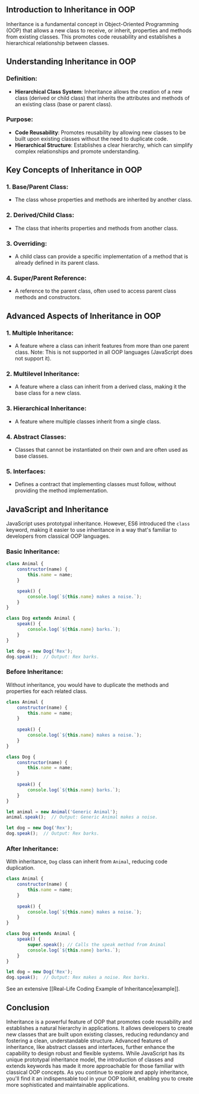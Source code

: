 
## Introduction to Inheritance in OOP

Inheritance is a fundamental concept in Object-Oriented Programming (OOP) that allows a new class to receive, or inherit, properties and methods from existing classes. This promotes code reusability and establishes a hierarchical relationship between classes.

## Understanding Inheritance in OOP

### Definition:

- **Hierarchical Class System**: Inheritance allows the creation of a new class (derived or child class) that inherits the attributes and methods of an existing class (base or parent class).

### Purpose:

- **Code Reusability**: Promotes reusability by allowing new classes to be built upon existing classes without the need to duplicate code.
- **Hierarchical Structure**: Establishes a clear hierarchy, which can simplify complex relationships and promote understanding.

## Key Concepts of Inheritance in OOP

### 1. Base/Parent Class:

- The class whose properties and methods are inherited by another class.

### 2. Derived/Child Class:

- The class that inherits properties and methods from another class.

### 3. Overriding:

- A child class can provide a specific implementation of a method that is already defined in its parent class.

### 4. Super/Parent Reference:

- A reference to the parent class, often used to access parent class methods and constructors.

## Advanced Aspects of Inheritance in OOP

### 1. Multiple Inheritance:

- A feature where a class can inherit features from more than one parent class. Note: This is not supported in all OOP languages (JavaScript does not support it).

### 2. Multilevel Inheritance:

- A feature where a class can inherit from a derived class, making it the base class for a new class.

### 3. Hierarchical Inheritance:

- A feature where multiple classes inherit from a single class.

### 4. Abstract Classes:

- Classes that cannot be instantiated on their own and are often used as base classes.

### 5. Interfaces:

- Defines a contract that implementing classes must follow, without providing the method implementation.

## JavaScript and Inheritance

JavaScript uses prototypal inheritance. However, ES6 introduced the `class` keyword, making it easier to use inheritance in a way that's familiar to developers from classical OOP languages.

### Basic Inheritance:

```javascript
class Animal {
    constructor(name) {
        this.name = name;
    }

    speak() {
        console.log(`${this.name} makes a noise.`);
    }
}

class Dog extends Animal {
    speak() {
        console.log(`${this.name} barks.`);
    }
}

let dog = new Dog('Rex');
dog.speak();  // Output: Rex barks.
```

### Before Inheritance:

Without inheritance, you would have to duplicate the methods and properties for each related class.

```javascript
class Animal {
    constructor(name) {
        this.name = name;
    }
    
    speak() {
        console.log(`${this.name} makes a noise.`);
    }
}

class Dog {
    constructor(name) {
        this.name = name;
    }
    
    speak() {
        console.log(`${this.name} barks.`);
    }
}

let animal = new Animal('Generic Animal');
animal.speak();  // Output: Generic Animal makes a noise.

let dog = new Dog('Rex');
dog.speak();  // Output: Rex barks.
```

### After Inheritance:

With inheritance, `Dog` class can inherit from `Animal`, reducing code duplication.

```javascript
class Animal {
    constructor(name) {
        this.name = name;
    }
    
    speak() {
        console.log(`${this.name} makes a noise.`);
    }
}

class Dog extends Animal {
    speak() {
        super.speak(); // Calls the speak method from Animal
        console.log(`${this.name} barks.`);
    }
}

let dog = new Dog('Rex');
dog.speak();  // Output: Rex makes a noise. Rex barks.
```


See an extensive [[Real-Life Coding Example of Inheritance|example]].

## Conclusion

Inheritance is a powerful feature of OOP that promotes code reusability and establishes a natural hierarchy in applications. It allows developers to create new classes that are built upon existing classes, reducing redundancy and fostering a clean, understandable structure. Advanced features of inheritance, like abstract classes and interfaces, further enhance the capability to design robust and flexible systems. While JavaScript has its unique prototypal inheritance model, the introduction of classes and extends keywords has made it more approachable for those familiar with classical OOP concepts. As you continue to explore and apply inheritance, you'll find it an indispensable tool in your OOP toolkit, enabling you to create more sophisticated and maintainable applications.